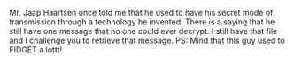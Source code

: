 Mr. Jaap Haartsen once told me that he used to have his secret mode of transmission through a technology he invented. There is a saying that he still have one message that no one could ever decrypt. I still have that file and I challenge you to retrieve that message.
PS: Mind that this guy used to FIDGET a lottt!
